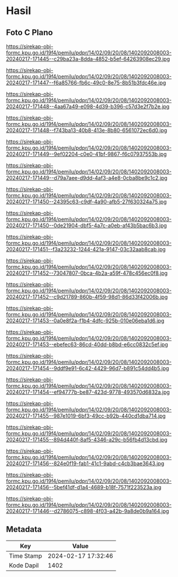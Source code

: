# Hasil

## Foto C Plano

https://sirekap-obj-formc.kpu.go.id/19f4/pemilu/pdpr/14/02/09/20/08/1402092008003-20240217-171445--c29ba23a-8dda-4852-b5ef-64263908ec29.jpg

https://sirekap-obj-formc.kpu.go.id/19f4/pemilu/pdpr/14/02/09/20/08/1402092008003-20240217-171447--f6a85766-fb6c-49c0-8e75-8b51b3fdc46e.jpg

https://sirekap-obj-formc.kpu.go.id/19f4/pemilu/pdpr/14/02/09/20/08/1402092008003-20240217-171448--4aa67a49-e098-4d39-b396-c57d3e2f7b2e.jpg

https://sirekap-obj-formc.kpu.go.id/19f4/pemilu/pdpr/14/02/09/20/08/1402092008003-20240217-171448--f743ba13-40b8-413e-8b80-6561072ec6d0.jpg

https://sirekap-obj-formc.kpu.go.id/19f4/pemilu/pdpr/14/02/09/20/08/1402092008003-20240217-171449--9ef02204-c0e0-41bf-9867-f6c07937553b.jpg

https://sirekap-obj-formc.kpu.go.id/19f4/pemilu/pdpr/14/02/09/20/08/1402092008003-20240217-171449--d79a7aee-d9dd-4af3-a4e8-0cba8be9c1c2.jpg

https://sirekap-obj-formc.kpu.go.id/19f4/pemilu/pdpr/14/02/09/20/08/1402092008003-20240217-171450--24395c63-c9df-4a90-afb5-27f630324a75.jpg

https://sirekap-obj-formc.kpu.go.id/19f4/pemilu/pdpr/14/02/09/20/08/1402092008003-20240217-171450--0de21904-dbf5-4a7c-a0eb-af43b5bac6b3.jpg

https://sirekap-obj-formc.kpu.go.id/19f4/pemilu/pdpr/14/02/09/20/08/1402092008003-20240217-171451--f3a23232-1244-421a-9147-03c32aab8cab.jpg

https://sirekap-obj-formc.kpu.go.id/19f4/pemilu/pdpr/14/02/09/20/08/1402092008003-20240217-171452--73047807-0bca-4b2a-a59f-478c456ec0f8.jpg

https://sirekap-obj-formc.kpu.go.id/19f4/pemilu/pdpr/14/02/09/20/08/1402092008003-20240217-171452--c9d21789-860b-4f59-98d1-86d33f42006b.jpg

https://sirekap-obj-formc.kpu.go.id/19f4/pemilu/pdpr/14/02/09/20/08/1402092008003-20240217-171453--0a0e8f2a-f1b4-4dfc-925b-010e06eba1d6.jpg

https://sirekap-obj-formc.kpu.go.id/19f4/pemilu/pdpr/14/02/09/20/08/1402092008003-20240217-171453--ebefec63-86cd-40dd-b8bd-e6cc0832c5ef.jpg

https://sirekap-obj-formc.kpu.go.id/19f4/pemilu/pdpr/14/02/09/20/08/1402092008003-20240217-171454--9ddf9e91-6c42-4429-96d7-b891c54dd4b5.jpg

https://sirekap-obj-formc.kpu.go.id/19f4/pemilu/pdpr/14/02/09/20/08/1402092008003-20240217-171454--ef94777b-be87-423d-9778-493570d6832a.jpg

https://sirekap-obj-formc.kpu.go.id/19f4/pemilu/pdpr/14/02/09/20/08/1402092008003-20240217-171455--987e1019-6bf3-49cc-b92b-440cd1dba714.jpg

https://sirekap-obj-formc.kpu.go.id/19f4/pemilu/pdpr/14/02/09/20/08/1402092008003-20240217-171455--894d440f-8af5-4346-a29c-b56fb4d13cbd.jpg

https://sirekap-obj-formc.kpu.go.id/19f4/pemilu/pdpr/14/02/09/20/08/1402092008003-20240217-171456--824e0f19-fab1-41c1-9abd-c4cb3bae3643.jpg

https://sirekap-obj-formc.kpu.go.id/19f4/pemilu/pdpr/14/02/09/20/08/1402092008003-20240217-171456--5bef41df-d1a4-4689-b18f-7571f223523a.jpg

https://sirekap-obj-formc.kpu.go.id/19f4/pemilu/pdpr/14/02/09/20/08/1402092008003-20240217-171446--d2786075-c898-4f03-a42b-9a8de0b9a164.jpg


## Metadata

| Key        | Value               |
| ---------- | ------------------- |
| Time Stamp | 2024-02-17 17:32:46 |
| Kode Dapil | 1402                |



